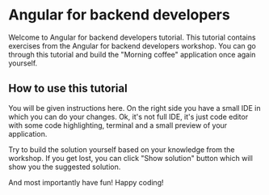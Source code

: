 # Angular for backend developers

Welcome to Angular for backend developers tutorial. This tutorial contains exercises from the Angular
for backend developers workshop. You can go through this tutorial and build the "Morning coffee"
application once again yourself.

## How to use this tutorial

You will be given instructions here. On the right side you have a small IDE in which you can do your
changes. Ok, it's not full IDE, it's just code editor with some code highlighting, terminal and
a small preview of your application.

Try to build the solution yourself based on your knowledge from the workshop. If you get lost, you
can click "Show solution" button which will show you the suggested solution.

And most importantly have fun! Happy coding!
